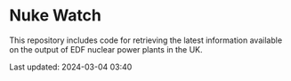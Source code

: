 # Nuke Watch

This repository includes code for retrieving the latest information available on the output of EDF nuclear power plants in the UK.

Last updated: 2024-03-04 03:40
